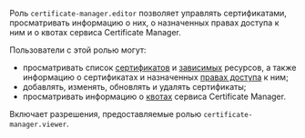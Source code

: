 Роль `certificate-manager.editor` позволяет управлять сертификатами, просматривать информацию о них, о назначенных правах доступа к ним и о квотах сервиса Certificate Manager.

Пользователи с этой ролью могут:
* просматривать список [сертификатов](../../certificate-manager/concepts/index.md#types) и [зависимых](../../certificate-manager/concepts/services.md) ресурсов, а также информацию о сертификатах и назначенных [правах доступа](../../iam/concepts/access-control/index.md) к ним;
* добавлять, изменять, обновлять и удалять сертификаты;
* просматривать информацию о [квотах](../../certificate-manager/concepts/limits.md#certificate-manager-quotas) сервиса Certificate Manager.

Включает разрешения, предоставляемые ролью `certificate-manager.viewer`.